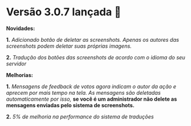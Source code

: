 # Versão 3.0.7 lançada 🎉

**Novidades:**

**1.** *Adicionado botão de deletar as screenshots. Apenas os autores das screenshots podem deletar suas próprias imagens.*

**2.** *Tradução dos botões das screenshots de acordo com o idioma do seu servidor*



**Melhorias:**

**1.** *Mensagens de feedback de votos agora indicam o autor da ação e aprecem por mais tempo na tela. As mensagens são deletadas automaticamente por isso,* **se você é um administrador não delete as mensagens enviadas pelo sistema de screenshots.**

**2.** *5% de melhoria na performance do sistema de traduções*